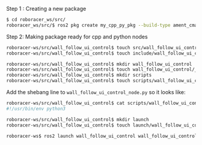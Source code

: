Step 1 : Creating a new package
```bash
$ cd roboracer_ws/src/
roboracer_ws/src/$ ros2 pkg create my_cpp_py_pkg --build-type ament_cmake
```

Step 2: Making package ready for cpp and python nodes

```bash
roboracer-ws/src/wall_follow_ui_control$ touch src/wall_follow_ui_control_node.cpp
roboracer-ws/src/wall_follow_ui_control$ touch include/wall_follow_ui_control/demo_header.hpp

roboracer-ws/src/wall_follow_ui_control$ mkdir wall_follow_ui_control
roboracer-ws/src/wall_follow_ui_control$ touch wall_follow_ui_control/__init__.py
roboracer-ws/src/wall_follow_ui_control$ mkdir scripts
roboracer-ws/src/wall_follow_ui_control$ touch scripts/wall_follow_ui_control_node.py
```
Add the shebang line to `wall_follow_ui_control_node.py` so it looks like:

```bash
roboracer-ws/src/wall_follow_ui_control$ cat scripts/wall_follow_ui_control_node.py 
#!/usr/bin/env python3
```

```bash
roboracer-ws/src/wall_follow_ui_control$ mkdir launch
roboracer-ws/src/wall_follow_ui_control$ touch launch/wall_follow_ui_control.launch.py
```


```bash
roboracer-ws$ ros2 launch wall_follow_ui_control wall_follow_ui_control.launch.py 
```